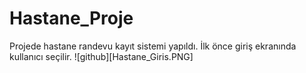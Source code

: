 # Hastane_Proje
Projede hastane randevu kayıt sistemi yapıldı.
İlk önce giriş ekranında kullanıcı seçilir.
![github][Hastane_Giris.PNG]
